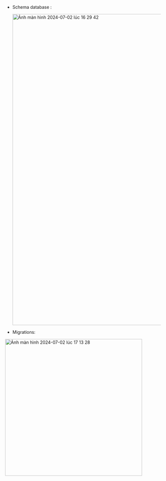 - Schema database :

  <img width="1008" alt="Ảnh màn hình 2024-07-02 lúc 16 29 42" src="https://github.com/Training-Exercises-Dtsmart/2_phamngochuy/assets/145101998/db072adc-adc4-4175-844e-15dfe59e1df6">


- Migrations:

  
<img width="443" alt="Ảnh màn hình 2024-07-02 lúc 17 13 28" src="https://github.com/Training-Exercises-Dtsmart/2_phamngochuy/assets/145101998/7f4c7bee-fd6f-4f25-8b64-053c519075ce">
